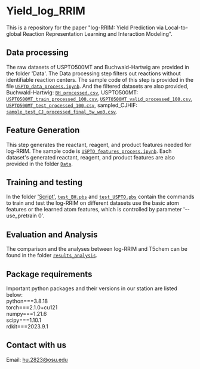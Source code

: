 # Yield_log_RRIM
This is a repository for the paper "log-RRIM: Yield Prediction via Local-to-global Reaction Representation Learning and Interaction Modeling".

## Data processing
The raw datasets of USPTO500MT and Buchwald-Hartwig are provided in the folder 'Data'. The Data processing step filters out reactions without identifiable reaction centers. 
The sample code of this step is provided in the file [`USPTO_data_process.ipynb`](./Data/USPTO/USPTO_data_process.ipynb). And the filtered datasets are also provided, Buchwald-Hartwig: [`BH_processed.csv`](./Data/BH/BH_processed.csv), USPTO500MT: [`USPTO500MT_train_processed_100.csv`](./Data/USPTO/USPTO500MT_train_processed_100.csv), [`USPTO500MT_valid_processed_100.csv`](./Data/USPTO/USPTO500MT_valid_processed_100.csv), [`USPTO500MT_test_processed_100.csv`](./Data/USPTO/USPTO500MT_test_processed_100.csv), sampled_CJHIF: [`sample_test_CJ_processed_final_5w_wo0.csv`](./Data/sample_CJHIF/sample_test_CJ_processed_final_5w_wo0.csv). 

## Feature Generation
This step generates the reactant, reagent, and product features needed for log-RRIM. The sample code is [`USPTO_features_process.ipynb`](./Data/USPTO/USPTO_features_process.ipynb). Each dataset's generated reactant, reagent, and product features are also provided in the folder [`Data`](./Data).

## Training and testing
In the folder ['Script'](./script), [`test_BH.pbs`](./script/test_BH.pbs) and [`test_USPTO.pbs`](./script/test_USPTO.pbs) contain the commands to train and test the log-RRIM on different datasets use the basic atom features or the learned atom features, which is controlled by parameter '--use_pretrain 0'. 

## Evaluation and Analysis
The comparison and the analyses between log-RRIM and T5chem can be found in the folder [`results_analysis`](results_analysis).

## Package requirements
Important python packages and their versions in our station are listed below: <br>
python===3.8.18 <br>
torch===2.1.0+cu121 <br>
numpy===1.21.6 <br>
scipy===1.10.1 <br>
rdkit===2023.9.1 <br>

## Contact with us
Email: hu.2823@osu.edu
